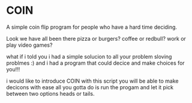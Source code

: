 # COIN
A simple coin flip program for people who have a hard time deciding.

Look we have all been there pizza or burgers? coffee or redbull? work or play video games? 

what if i told you i had a simple solucion to all your problem sloving problmes :)
and i had a program that could decice and make choices for you!!!

i would like to introduce COIN with this script you will be able to make decicons with ease 
all you gotta do is run the progam and let it pick between two options heads or tails.

